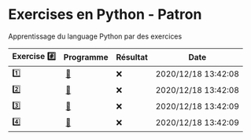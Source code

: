 # Exercises en Python - Patron

Apprentissage du language Python par des exercices

|  Exercise :hash:  |  Programme | Résultat | Date |
|-------------------|------------|----------|------|
| :one: | [:bookmark:](01/programme.py) | :x: | 2020/12/18 13:42:08 |
| :two: | [:bookmark:](02/programme.py) | :x: | 2020/12/18 13:42:08 |
| :three: | [:bookmark:](03/programme.py) | :x: | 2020/12/18 13:42:09 |
| :four: | [:bookmark:](04/programme.py) | :x: | 2020/12/18 13:42:09 |
